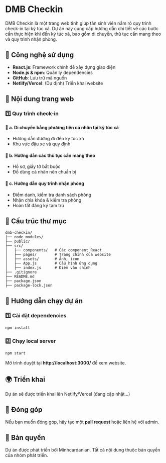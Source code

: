 # DMB Checkin

DMB Checkin là một trang web tĩnh giúp tân sinh viên nắm rõ quy trình check-in tại ký túc xá. Dự án này cung cấp hướng dẫn chi tiết về các bước cần thực hiện khi đến ký túc xá, bao gồm di chuyển, thủ tục cần mang theo và quy trình nhận phòng.

## 🚀 Công nghệ sử dụng
- **React.js**: Framework chính để xây dựng giao diện
- **Node.js & npm**: Quản lý dependencies
- **GitHub**: Lưu trữ mã nguồn
- **Netlify/Vercel**: (Dự định) Triển khai website

## 📖 Nội dung trang web
### **1️⃣ Quy trình check-in**
#### 🔹 a. Di chuyển bằng phương tiện cá nhân tại ký túc xá
- Hướng dẫn đường đi đến ký túc xá
- Khu vực đậu xe và quy định

#### 🔹 b. Hướng dẫn các thủ tục cần mang theo
- Hồ sơ, giấy tờ bắt buộc
- Đồ dùng cá nhân nên chuẩn bị

#### 🔹 c. Hướng dẫn quy trình nhận phòng
- Điểm danh, kiểm tra danh sách phòng
- Nhận chìa khóa & kiểm tra phòng
- Hoàn tất đăng ký tạm trú

## 📂 Cấu trúc thư mục
```
dmb-checkin/
├── node_modules/
├── public/
├── src/
│   ├── components/   # Các component React
│   ├── pages/        # Trang chính của website
│   ├── assets/       # Ảnh, icon
│   ├── App.js        # Cấu hình ứng dụng
│   ├── index.js      # Điểm vào chính
├── .gitignore
├── README.md
├── package.json
├── package-lock.json
```

## 📌 Hướng dẫn chạy dự án
### **1️⃣ Cài đặt dependencies**
```bash
npm install
```
### **2️⃣ Chạy local server**
```bash
npm start
```
Mở trình duyệt tại **http://localhost:3000/** để xem website.

## 🌍 Triển khai
Dự án sẽ được triển khai lên Netlify/Vercel (đang cập nhật...)

## 📌 Đóng góp
Nếu bạn muốn đóng góp, hãy tạo một **pull request** hoặc liên hệ với admin.

## 📜 Bản quyền
Dự án được phát triển bởi Minhcardanian. Tất cả nội dung thuộc bản quyền của nhóm phát triển.